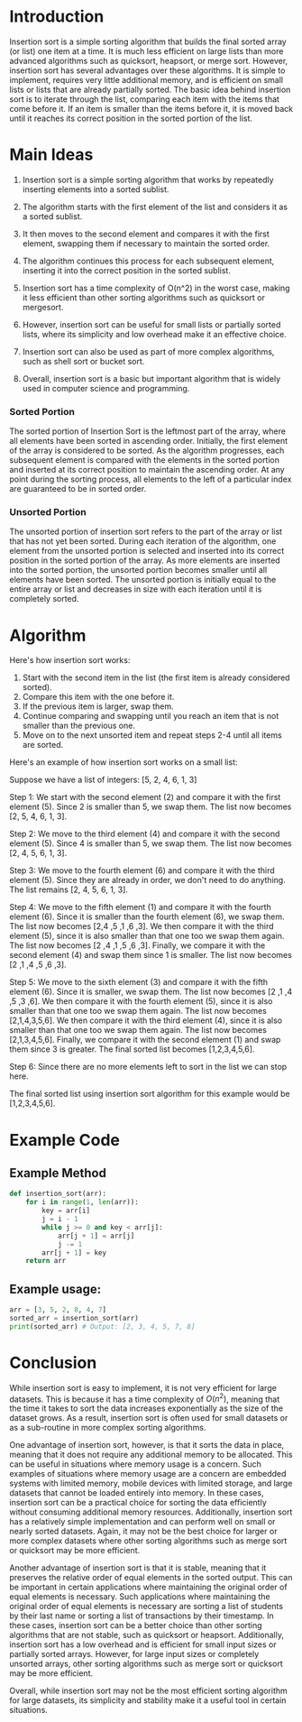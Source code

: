 # Introduction
Insertion sort is a simple sorting algorithm that builds the final sorted array (or list) one item at a time. It is much less efficient on large lists than more advanced algorithms such as quicksort, heapsort, or merge sort. However, insertion sort has several advantages over these algorithms. It is simple to implement, requires very little additional memory, and is efficient on small lists or lists that are already partially sorted. The basic idea behind insertion sort is to iterate through the list, comparing each item with the items that come before it. If an item is smaller than the items before it, it is moved back until it reaches its correct position in the sorted portion of the list.

# Main Ideas
1. Insertion sort is a simple sorting algorithm that works by repeatedly inserting elements into a sorted sublist.

2. The algorithm starts with the first element of the list and considers it as a sorted sublist.

3. It then moves to the second element and compares it with the first element, swapping them if necessary to maintain the sorted order.

4. The algorithm continues this process for each subsequent element, inserting it into the correct position in the sorted sublist.

5. Insertion sort has a time complexity of O(n^2) in the worst case, making it less efficient than other sorting algorithms such as quicksort or mergesort.

6. However, insertion sort can be useful for small lists or partially sorted lists, where its simplicity and low overhead make it an effective choice.

7. Insertion sort can also be used as part of more complex algorithms, such as shell sort or bucket sort.

8. Overall, insertion sort is a basic but important algorithm that is widely used in computer science and programming.

### Sorted Portion 
The sorted portion of Insertion Sort is the leftmost part of the array, where all elements have been sorted in ascending order. Initially, the first element of the array is considered to be sorted. As the algorithm progresses, each subsequent element is compared with the elements in the sorted portion and inserted at its correct position to maintain the ascending order. At any point during the sorting process, all elements to the left of a particular index are guaranteed to be in sorted order.

### Unsorted Portion
The unsorted portion of insertion sort refers to the part of the array or list that has not yet been sorted. During each iteration of the algorithm, one element from the unsorted portion is selected and inserted into its correct position in the sorted portion of the array. As more elements are inserted into the sorted portion, the unsorted portion becomes smaller until all elements have been sorted. The unsorted portion is initially equal to the entire array or list and decreases in size with each iteration until it is completely sorted.

# Algorithm
Here's how insertion sort works:

1. Start with the second item in the list (the first item is already considered sorted).
2. Compare this item with the one before it.
3. If the previous item is larger, swap them.
4. Continue comparing and swapping until you reach an item that is not smaller than the previous one.
5. Move on to the next unsorted item and repeat steps 2-4 until all items are sorted.

Here's an example of how insertion sort works on a small list:

Suppose we have a list of integers: [5, 2, 4, 6, 1, 3]

Step 1: We start with the second element (2) and compare it with the first element (5). Since 2 is smaller than 5, we swap them. The list now becomes [2, 5, 4, 6, 1, 3].

Step 2: We move to the third element (4) and compare it with the second element (5). Since 4 is smaller than 5, we swap them. The list now becomes [2, 4, 5, 6, 1, 3].

Step 3: We move to the fourth element (6) and compare it with the third element (5). Since they are already in order, we don't need to do anything. The list remains [2, 4, 5, 6, 1, 3].

Step 4: We move to the fifth element (1) and compare it with the fourth element (6). Since it is smaller than the fourth element (6), we swap them. The list now becomes [2,4 ,5 ,1 ,6 ,3]. We then compare it with the third element (5), since it is also smaller than that one too we swap them again. The list now becomes [2 ,4 ,1 ,5 ,6 ,3]. Finally, we compare it with the second element (4) and swap them since 1 is smaller. The list now becomes [2 ,1 ,4 ,5 ,6 ,3].

Step 5: We move to the sixth element (3) and compare it with the fifth element (6). Since it is smaller, we swap them. The list now becomes [2 ,1 ,4 ,5 ,3 ,6]. We then compare it with the fourth element (5), since it is also smaller than that one too we swap them again. The list now becomes [2,1,4,3,5,6]. We then compare it with the third element (4), since it is also smaller than that one too we swap them again. The list now becomes [2,1,3,4,5,6]. Finally, we compare it with the second element (1) and swap them since 3 is greater. The final sorted list becomes [1,2,3,4,5,6].

Step 6: Since there are no more elements left to sort in the list we can stop here.

The final sorted list using insertion sort algorithm for this example would be [1,2,3,4,5,6].

# Example Code
## Example Method
```python
def insertion_sort(arr):
    for i in range(1, len(arr)):
        key = arr[i]
        j = i - 1
        while j >= 0 and key < arr[j]:
            arr[j + 1] = arr[j]
            j -= 1
        arr[j + 1] = key
    return arr
```
## Example usage:
```python
arr = [3, 5, 2, 8, 4, 7]
sorted_arr = insertion_sort(arr)
print(sorted_arr) # Output: [2, 3, 4, 5, 7, 8]
```
# Conclusion 
While insertion sort is easy to implement, it is not very efficient for large datasets. This is because it has a time complexity of $O(n^{2})$, meaning that the time it takes to sort the data increases exponentially as the size of the dataset grows. As a result, insertion sort is often used for small datasets or as a sub-routine in more complex sorting algorithms.

One advantage of insertion sort, however, is that it sorts the data in place, meaning that it does not require any additional memory to be allocated. This can be useful in situations where memory usage is a concern. Such examples of situations where memory usage are a concern are embedded systems with limited memory, mobile devices with limited storage, and large datasets that cannot be loaded entirely into memory. In these cases, insertion sort can be a practical choice for sorting the data efficiently without consuming additional memory resources. Additionally, insertion sort has a relatively simple implementation and can perform well on small or nearly sorted datasets. Again,  it may not be the best choice for larger or more complex datasets where other sorting algorithms such as merge sort or quicksort may be more efficient.

Another advantage of insertion sort is that it is stable, meaning that it preserves the relative order of equal elements in the sorted output. This can be important in certain applications where maintaining the original order of equal elements is necessary. Such applications where maintaining the original order of equal elements is necessary are sorting a list of students by their last name or sorting a list of transactions by their timestamp. In these cases, insertion sort can be a better choice than other sorting algorithms that are not stable, such as quicksort or heapsort. Additionally, insertion sort has a low overhead and is efficient for small input sizes or partially sorted arrays. However, for large input sizes or completely unsorted arrays, other sorting algorithms such as merge sort or quicksort may be more efficient.

Overall, while insertion sort may not be the most efficient sorting algorithm for large datasets, its simplicity and stability make it a useful tool in certain situations.